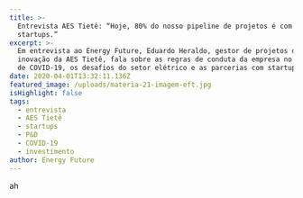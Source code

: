```yaml
---
title: >-
  Entrevista AES Tietê: “Hoje, 80% do nosso pipeline de projetos é com
  startups.”
excerpt: >-
  Em entrevista ao Energy Future, Eduardo Heraldo, gestor de projetos de
  inovação da AES Tietê, fala sobre as regras de conduta da empresa no cenário
  de COVID-19, os desafios do setor elétrico e as parcerias com startups.
date: 2020-04-01T13:32:11.136Z
featured_image: /uploads/materia-21-imagem-eft.jpg
isHighlight: false
tags:
  - entrevista
  - AES Tietê
  - startups
  - P&D
  - COVID-19
  - investimento
author: Energy Future
---
```

ah